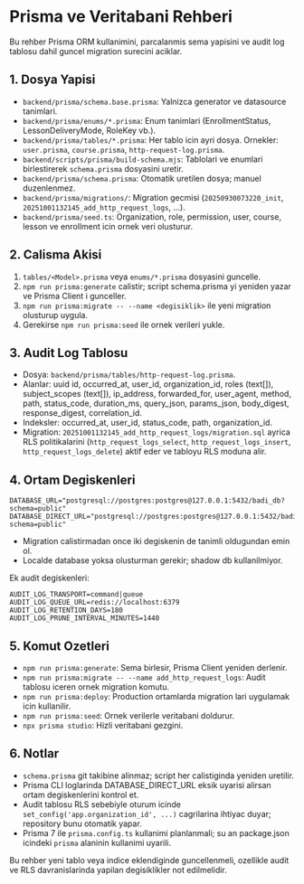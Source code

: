 # Prisma ve Veritabani Rehberi

Bu rehber Prisma ORM kullanimini, parcalanmis sema yapisini ve audit log tablosu dahil guncel migration surecini aciklar.

## 1. Dosya Yapisi
- `backend/prisma/schema.base.prisma`: Yalnizca generator ve datasource tanimlari.
- `backend/prisma/enums/*.prisma`: Enum tanimlari (EnrollmentStatus, LessonDeliveryMode, RoleKey vb.).
- `backend/prisma/tables/*.prisma`: Her tablo icin ayri dosya. Ornekler: `user.prisma`, `course.prisma`, `http-request-log.prisma`.
- `backend/scripts/prisma/build-schema.mjs`: Tablolari ve enumlari birlestirerek `schema.prisma` dosyasini uretir.
- `backend/prisma/schema.prisma`: Otomatik uretilen dosya; manuel duzenlenmez.
- `backend/prisma/migrations/`: Migration gecmisi (`20250930073220_init`, `20251001132145_add_http_request_logs`, ...).
- `backend/prisma/seed.ts`: Organization, role, permission, user, course, lesson ve enrollment icin ornek veri olusturur.

## 2. Calisma Akisi
1. `tables/<Model>.prisma` veya `enums/*.prisma` dosyasini guncelle.
2. `npm run prisma:generate` calistir; script schema.prisma yi yeniden yazar ve Prisma Client i gunceller.
3. `npm run prisma:migrate -- --name <degisiklik>` ile yeni migration olusturup uygula.
4. Gerekirse `npm run prisma:seed` ile ornek verileri yukle.

## 3. Audit Log Tablosu
- Dosya: `backend/prisma/tables/http-request-log.prisma`.
- Alanlar: uuid id, occurred_at, user_id, organization_id, roles (text[]), subject_scopes (text[]), ip_address, forwarded_for, user_agent, method, path, status_code, duration_ms, query_json, params_json, body_digest, response_digest, correlation_id.
- Indeksler: occurred_at, user_id, status_code, path, organization_id.
- Migration: `20251001132145_add_http_request_logs/migration.sql` ayrica RLS politikalarini (`http_request_logs_select`, `http_request_logs_insert`, `http_request_logs_delete`) aktif eder ve tabloyu RLS moduna alir.

## 4. Ortam Degiskenleri
```
DATABASE_URL="postgresql://postgres:postgres@127.0.0.1:5432/badi_db?schema=public"
DATABASE_DIRECT_URL="postgresql://postgres:postgres@127.0.0.1:5432/badi_db?schema=public"
```
- Migration calistirmadan once iki degiskenin de tanimli oldugundan emin ol.
- Localde database yoksa olusturman gerekir; shadow db kullanilmiyor.

Ek audit degiskenleri:
```
AUDIT_LOG_TRANSPORT=command|queue
AUDIT_LOG_QUEUE_URL=redis://localhost:6379
AUDIT_LOG_RETENTION_DAYS=180
AUDIT_LOG_PRUNE_INTERVAL_MINUTES=1440
```

## 5. Komut Ozetleri
- `npm run prisma:generate`: Sema birlesir, Prisma Client yeniden derlenir.
- `npm run prisma:migrate -- --name add_http_request_logs`: Audit tablosu iceren ornek migration komutu.
- `npm run prisma:deploy`: Production ortamlarda migration lari uygulamak icin kullanilir.
- `npm run prisma:seed`: Ornek verilerle veritabani doldurur.
- `npx prisma studio`: Hizli veritabani gezgini.

## 6. Notlar
- `schema.prisma` git takibine alinmaz; script her calistiginda yeniden uretilir.
- Prisma CLI loglarinda DATABASE_DIRECT_URL eksik uyarisi alirsan ortam degiskenlerini kontrol et.
- Audit tablosu RLS sebebiyle oturum icinde `set_config('app.organization_id', ...)` cagrilarina ihtiyac duyar; repository bunu otomatik yapar.
- Prisma 7 ile `prisma.config.ts` kullanimi planlanmali; su an package.json icindeki `prisma` alaninin kullanimi uyarili.

Bu rehber yeni tablo veya indice eklendiginde guncellenmeli, ozellikle audit ve RLS davranislarinda yapilan degisiklikler not edilmelidir.
